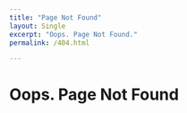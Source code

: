 ```yaml
---
title: "Page Not Found"
layout: Single
excerpt: "Oops. Page Not Found."
permalink: /404.html

---
```


# Oops. Page Not Found